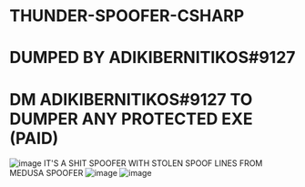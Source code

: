 # THUNDER-SPOOFER-CSHARP
# DUMPED BY ADIKIBERNITIKOS#9127 
# DM ADIKIBERNITIKOS#9127 TO DUMPER ANY PROTECTED EXE (PAID) 
![image](https://user-images.githubusercontent.com/104916881/183466203-9b9debf6-d4db-4d95-9aac-95883091b0ab.png)
IT'S A SHIT SPOOFER WITH STOLEN SPOOF LINES FROM MEDUSA SPOOFER ![image](https://user-images.githubusercontent.com/104916881/183466516-2864dd32-1512-4cef-841a-3c1691ffef10.png)
![image](https://user-images.githubusercontent.com/104916881/183466693-a3606033-485e-4f57-b70a-a79ae1160838.png)
